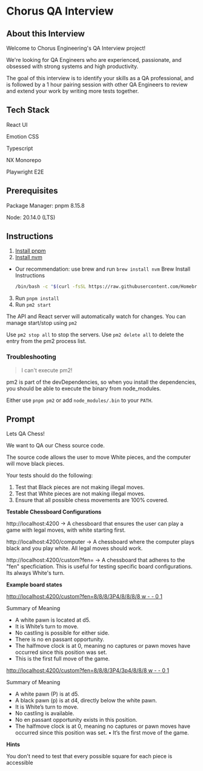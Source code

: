# Chorus QA Interview

## About this Interview

Welcome to Chorus Engineering's QA Interview project!

We're looking for QA Engineers who are experienced, passionate, and obsessed with strong systems and high productivity.

The goal of this interview is to identify your skills as a QA professional, and is followed by
a 1 hour pairing session with other QA Engineers to review and extend your work by writing more tests together.

## Tech Stack
React UI

Emotion CSS

Typescript

NX Monorepo

Playwright E2E

## Prerequisites

Package Manager: pnpm 8.15.8

Node: 20.14.0 (LTS)

## Instructions
1. [Install pnpm](https://pnpm.io/installation)
2. [Install nvm](https://github.com/nvm-sh/nvm?tab=readme-ov-file#installing-and-updating)
- Our recommendation: use brew and run `brew install nvm`
  Brew Install Instructions 
  ```bash
  /bin/bash -c "$(curl -fsSL https://raw.githubusercontent.com/Homebrew/install/HEAD/install.sh)"
  ```
3. Run `pnpm install`
4. Run `pm2 start`

The API and React server will automatically watch for changes. You can manage start/stop using `pm2`

Use `pm2 stop all` to stop the servers.
Use `pm2 delete all` to delete the entry from the pm2 process list.

### Troubleshooting

> I can't execute pm2!

pm2 is part of the devDependencies, so when you install the dependencies, you should be able to
execute the binary from node_modules.

Either use `pnpm pm2` or add `node_modules/.bin` to your `PATH`.


## Prompt

Lets QA Chess!

We want to QA our Chess source code. 

The source code allows the user to move White pieces, and the computer will move black pieces.

Your tests should do the following:
1. Test that Black pieces are not making illegal moves.
2. Test that White pieces are not making illegal moves.
3. Ensure that all possible chess movements are 100% covered.

**Testable Chessboard Configurations**

http://localhost:4200 -> A chessboard that ensures the user can play a game with legal moves, with white starting first.

http://localhost:4200/computer -> A chessboard where the computer plays black and you play white. All legal moves should work.

http://localhost:4200/custom?fen= -> A chessboard that adheres to the "fen" specficiation. This is useful for testing specific board configurations. Its always White's turn.

**Example board states**

[http://localhost:4200/custom?fen=8/8/8/3P4/8/8/8/8 w - - 0 1](http://localhost:4200/custom?fen=8/8/8/3P4/8/8/8/8%20w%20-%20-%200%201)

Summary of Meaning
-	A white pawn is located at d5.
-	It is White’s turn to move.
-	No castling is possible for either side.
-	There is no en passant opportunity.
-	The halfmove clock is at 0, meaning no captures or pawn moves have occurred since this position was set.
-	This is the first full move of the game.

[http://localhost:4200/custom?fen=8/8/8/3P4/3p4/8/8/8 w - - 0 1](http://localhost:4200/custom?fen=8/8/8/3P4/3p4/8/8/8%20w%20-%20-%200%201)

Summary of Meaning
- A white pawn (P) is at d5.
- A black pawn (p) is at d4, directly below the white pawn.
- It is White’s turn to move.
-	No castling is available.
- No en passant opportunity exists in this position.
-	The halfmove clock is at 0, meaning no captures or pawn moves have occurred since this position was set.
•	It’s the first move of the game.

**Hints**

You don't need to test that every possible square for each piece is accessible
